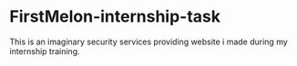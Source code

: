 # FirstMelon-internship-task
This is an imaginary security services providing website i made during my internship training.
